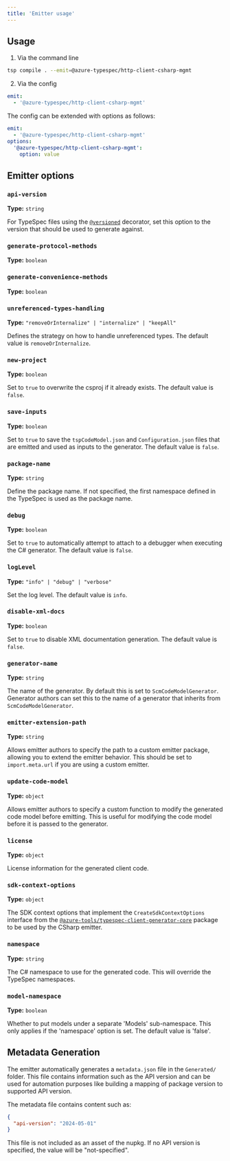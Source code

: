 ```yaml
---
title: 'Emitter usage'
---
```


## Usage

1. Via the command line

```bash
tsp compile . --emit=@azure-typespec/http-client-csharp-mgmt
```

2. Via the config

```yaml
emit:
  - '@azure-typespec/http-client-csharp-mgmt'
```

The config can be extended with options as follows:

```yaml
emit:
  - '@azure-typespec/http-client-csharp-mgmt'
options:
  '@azure-typespec/http-client-csharp-mgmt':
    option: value
```

## Emitter options

### `api-version`

**Type:** `string`

For TypeSpec files using the [`@versioned`](https://typespec.io/docs/libraries/versioning/reference/decorators/#@TypeSpec.Versioning.versioned) decorator, set this option to the version that should be used to generate against.

### `generate-protocol-methods`

**Type:** `boolean`

### `generate-convenience-methods`

**Type:** `boolean`

### `unreferenced-types-handling`

**Type:** `"removeOrInternalize" | "internalize" | "keepAll"`

Defines the strategy on how to handle unreferenced types. The default value is `removeOrInternalize`.

### `new-project`

**Type:** `boolean`

Set to `true` to overwrite the csproj if it already exists. The default value is `false`.

### `save-inputs`

**Type:** `boolean`

Set to `true` to save the `tspCodeModel.json` and `Configuration.json` files that are emitted and used as inputs to the generator. The default value is `false`.

### `package-name`

**Type:** `string`

Define the package name. If not specified, the first namespace defined in the TypeSpec is used as the package name.

### `debug`

**Type:** `boolean`

Set to `true` to automatically attempt to attach to a debugger when executing the C# generator. The default value is `false`.

### `logLevel`

**Type:** `"info" | "debug" | "verbose"`

Set the log level. The default value is `info`.

### `disable-xml-docs`

**Type:** `boolean`

Set to `true` to disable XML documentation generation. The default value is `false`.

### `generator-name`

**Type:** `string`

The name of the generator. By default this is set to `ScmCodeModelGenerator`. Generator authors can set this to the name of a generator that inherits from `ScmCodeModelGenerator`.

### `emitter-extension-path`

**Type:** `string`

Allows emitter authors to specify the path to a custom emitter package, allowing you to extend the emitter behavior. This should be set to `import.meta.url` if you are using a custom emitter.

### `update-code-model`

**Type:** `object`

Allows emitter authors to specify a custom function to modify the generated code model before emitting. This is useful for modifying the code model before it is passed to the generator.

### `license`

**Type:** `object`

License information for the generated client code.

### `sdk-context-options`

**Type:** `object`

The SDK context options that implement the `CreateSdkContextOptions` interface from the [`@azure-tools/typespec-client-generator-core`](https://www.npmjs.com/package/@azure-tools/typespec-client-generator-core) package to be used by the CSharp emitter.

### `namespace`

**Type:** `string`

The C# namespace to use for the generated code. This will override the TypeSpec namespaces.

### `model-namespace`

**Type:** `boolean`

Whether to put models under a separate 'Models' sub-namespace. This only applies if the 'namespace' option is set. The default value is 'false'.

## Metadata Generation

The emitter automatically generates a `metadata.json` file in the `Generated/` folder. This file contains information such as the API version and can be used for automation purposes like building a mapping of package version to supported API version.

The metadata file contains content such as:

```json
{
  "api-version": "2024-05-01"
}
```

This file is not included as an asset of the nupkg. If no API version is specified, the value will be "not-specified".
